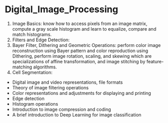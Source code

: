 # Digital_Image_Processing

1. Image Basics: know how to access pixels from an image matrix, compute a gray scale histogram and learn to equalize, compare and match histograms.
2. Filters and Edge Detection: 
3. Bayer Filter, Dithering and Geometric Operations: perform color image reconstruction using Bayer pattern and color reproduction using Dithering, perform image rotation, scaling, and skewing which are specializations of affine transformation, and image stitching by feature-matching algorithms.
4. Cell Segmentation: 
- Digital image and video representations, file formats
- Theory of image filtering operations
- Color representations and adjustments for displaying and printing
- Edge detection
- Histogram operations
- Introduction to image compression and coding
- A brief introduction to Deep Learning for image classification

